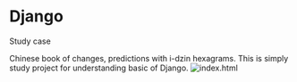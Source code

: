 # Django
Study case

Chinese book of changes, predictions with i-dzin hexagrams.
This is simply study project for understanding basic of Django.
![index.html](https://github.com/georgijm/django/raw/master/image.png)
